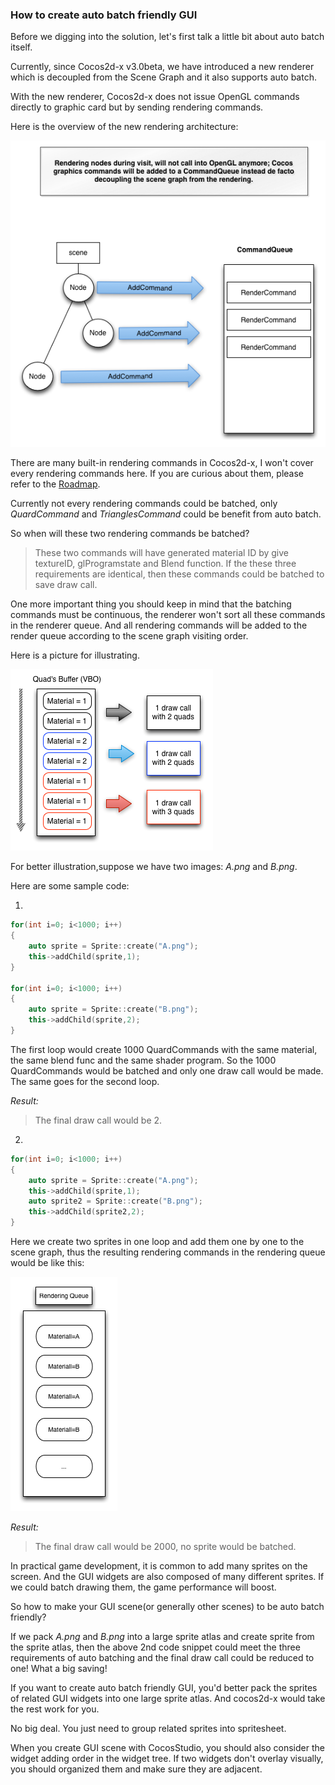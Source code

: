 
### How to create auto batch friendly GUI
Before we digging into the solution, let's first talk a little bit about
auto batch itself.

Currently, since Cocos2d-x v3.0beta, we have introduced a new renderer which is decoupled from
the Scene Graph and it also supports auto batch.

With the new renderer, Cocos2d-x does not issue OpenGL commands directly to graphic card but by
sending rendering commands.

Here is the overview of the new rendering architecture:

![architecture](./14-img/architexture.png) 


There are many built-in rendering commands in Cocos2d-x, I won't cover every rendering commands
here. If you are curious about them, please refer to the [Roadmap](https://docs.google.com/document/d/17zjC55vbP_PYTftTZEuvqXuMb9PbYNxRFu0EGTULPK8/edit#heading=h.fkk2up69ody1). 

Currently not every rendering commands could be batched, only *QuardCommand* and *TrianglesCommand* could be benefit from auto batch.

So when will these two rendering commands be batched?

>These two commands will have generated material ID by give textureID, glProgramstate
>and Blend function. If the these three requirements are identical, then these
>commands could be batched to save draw call.

One more important thing you should keep in mind that the batching commands must
be continuous, the renderer won't sort all these commands in the renderer queue.
And all rendering commands will be added to the render queue according to the scene
graph visiting order.

Here is a picture for illustrating.

![batching](./14-img/batchdrawing.png ) 


For better illustration,suppose we have two images: *A.png* and *B.png*.

Here are some sample code:

1. 
```cpp
for(int i=0; i<1000; i++)
{
    auto sprite = Sprite::create("A.png");
    this->addChild(sprite,1);
}

for(int i=0; i<1000; i++)
{
    auto sprite = Sprite::create("B.png");
    this->addChild(sprite,2);
}
```

The first loop would create 1000 QuardCommands with the same material, the same blend func
and the same shader program. So the 1000 QuardCommands would be batched and only one draw
call would be made. The same goes for the second loop.

*Result:*
> The final draw call would be 2.

2.

```cpp
for(int i=0; i<1000; i++)
{
    auto sprite = Sprite::create("A.png");
    this->addChild(sprite,1);
    auto sprite2 = Sprite::create("B.png");
    this->addChild(sprite2,2);
}
```

Here we create two sprites in one loop and add them one by one to the scene graph, thus the
resulting rendering commands in the rendering queue would be like this:

![batch](./14-img/batching2.png ) 

*Result:*
> The final draw call would be 2000, no sprite would be batched.

In practical game development, it is common to add many sprites on the screen.
And the GUI widgets are also composed of many different sprites. If we could batch drawing
them, the game performance will boost.

So how to make your GUI scene(or generally other scenes) to be auto batch friendly?

If we pack *A.png* and *B.png* into a large sprite atlas and create sprite from
the sprite atlas, then the above 2nd code snippet could meet the three requirements
of auto batching and the final draw call could be reduced to one! What a big saving!

If you want to create auto batch friendly GUI, you'd better pack the sprites of
related GUI widgets into one large sprite atlas. And cocos2d-x would take the rest
work for you.

No big deal. You just need to group related sprites into spritesheet.

When you create GUI scene with CocosStudio, you should also consider the widget adding
order in the widget tree. If two widgets don't overlay visually, you should
organized them and make sure they are adjacent.

